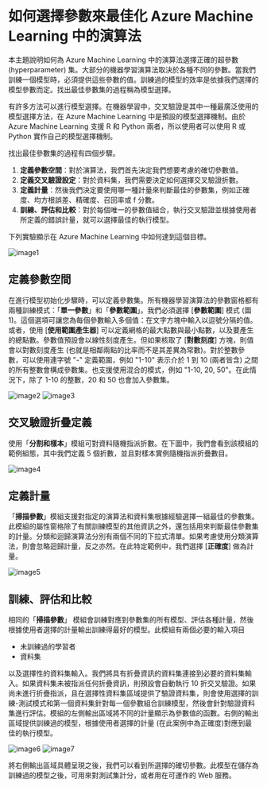 <properties 
	pageTitle="如何選擇參數來最佳化 Azure Machine Learning 中的演算法 | Azure" 
	description="說明如何為 Azure Machine Learning 中的演算法選擇最佳的參數設定。" 
	services="machine-learning"
	documentationCenter="" 
	authors="bradsev" 
	manager="paulettm" 
	editor="cgronlun"/>

<tags 
	ms.service="machine-learning" 
	ms.workload="data-services" 
	ms.tgt_pltfrm="na" 
	ms.devlang="na" 
	ms.topic="article" 
	ms.date="02/14/2015" 
	ms.author="bradsev" />


# 如何選擇參數來最佳化 Azure Machine Learning 中的演算法

本主題說明如何為 Azure Machine Learning 中的演算法選擇正確的超參數 (hyperparameter) 集。大部分的機器學習演算法取決於各種不同的參數。當我們訓練一個模型時，必須提供這些參數的值。訓練過的模型的效率是依據我們選擇的模型參數而定。找出最佳參數集的過程稱為模型選擇。 

有許多方法可以進行模型選擇。在機器學習中，交叉驗證是其中一種最廣泛使用的模型選擇方法，在 Azure Machine Learning 中是預設的模型選擇機制。由於 Azure Machine Learning 支援 R 和 Python 兩者，所以使用者可以使用 R 或 Python 實作自己的模型選擇機制。 

找出最佳參數集的過程有四個步驟。 

1.	**定義參數空間**：對於演算法，我們首先決定我們想要考慮的確切參數值。 
2.	**定義交叉驗證設定**：對於資料集，我們需要決定如何選擇交叉驗證折數。 
3.	**定義計量**：然後我們決定要使用哪一種計量來判斷最佳的參數集，例如正確度、均方根誤差、精確度、召回率或 f 分數。 
4.	**訓練、評估和比較**：對於每個唯一的參數值組合，執行交叉驗證並根據使用者所定義的錯誤計量，就可以選擇最佳的執行模型。

下列實驗顯示在 Azure Machine Learning 中如何達到這個目標。 

![image1](./media/machine-learning-algorithm-parameters-optimize/fig1.png)
 
## 定義參數空間
在進行模型初始化步驟時，可以定義參數集。所有機器學習演算法的參數窗格都有兩種訓練模式：「**單一參數**」和「**參數範圍**」。我們必須選擇 [**參數範圍**] 模式 (圖 1)。這個選項可讓您為每個參數輸入多個值：在文字方塊中輸入以逗號分隔的值。或者，使用 [**使用範圍產生器**] 可以定義網格的最大點數與最小點數，以及要產生的總點數。參數值預設會以線性刻度產生。但如果核取了 [**對數刻度**] 方塊，則值會以對數刻度產生 (也就是相鄰兩點的比率而不是其差異為常數)。對於整數參數，可以使用連字號 "-" 定義範圍，例如 "1-10" 表示介於 1 到 10 (兩者皆含) 之間的所有整數會構成參數集。也支援使用混合的模式，例如 "1-10, 20, 50"。在此情況下，除了 1-10 的整數，20 和 50 也會加入參數集。 
  
![image2](./media/machine-learning-algorithm-parameters-optimize/fig2.png)
![image3](./media/machine-learning-algorithm-parameters-optimize/fig3.png)

## 交叉驗證折疊定義
使用「**分割和樣本**」模組可對資料隨機指派折數。在下圖中，我們會看到該模組的範例組態，其中我們定義 5 個折數，並且對樣本實例隨機指派折疊數目。 

![image4](./media/machine-learning-algorithm-parameters-optimize/fig4.png)


## 定義計量
「**掃描參數**」模組支援對指定的演算法和資料集根據經驗選擇一組最佳的參數集。此模組的屬性窗格除了有關訓練模型的其他資訊之外，還包括用來判斷最佳參數集的計量。分類和迴歸演算法分別有兩個不同的下拉式清單。如果考慮使用分類演算法，則會忽略迴歸計量，反之亦然。在此特定範例中，我們選擇 [**正確度**] 做為計量。   
 
![image5](./media/machine-learning-algorithm-parameters-optimize/fig5.png)

## 訓練、評估和比較  
相同的「**掃描參數**」 模組會訓練對應到參數集的所有模型、評估各種計量，然後根據使用者選擇的計量輸出訓練得最好的模型。此模組有兩個必要的輸入項目

* 未訓練過的學習者 
* 資料集 

以及選擇性的資料集輸入。我們將具有折疊資訊的資料集連接到必要的資料集輸入。如果資料集未被指派任何折疊資訊，則預設會自動執行 10 折交叉驗證。如果尚未進行折疊指派，且在選擇性資料集區域提供了驗證資料集，則會使用選擇的訓練-測試模式和第一個資料集針對每一個參數組合訓練模型，然後會針對驗證資料集進行評估。模組的左側輸出區域將不同的計量顯示為參數值的函數。右側的輸出區域提供訓練過的模型，根據使用者選擇的計量 (在此案例中為正確度)對應到最佳的執行模型。  

![image6](./media/machine-learning-algorithm-parameters-optimize/fig6a.png)
![image7](./media/machine-learning-algorithm-parameters-optimize/fig6b.png)
 
將右側輸出區域具體呈現之後，我們可以看到所選擇的確切參數。此模型在儲存為訓練過的模型之後，可用來對測試集計分，或者用在可運作的 Web 服務。 

<!--HONumber=49-->